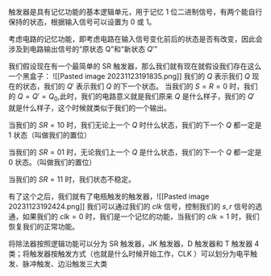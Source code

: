 触发器是具有记忆功能的基本逻辑单元，用于记忆 1 位二进制信号，有两个能自行保持的状态，根据输入信号可以设置为 0 或 1。

考虑电路的记忆功能，即考虑电路在输入信号变化前后的状态是否有改变，因此会涉及到电路输出信号的“原状态 Q”和“新状态 $Q'$”

我们假设现在有一个最简单的 SR 触发器，那么我们就有现在就假设我们存在这么一个黑盒子：
![[Pasted image 20231123191835.png]]
我们的 $Q$ 表示我们 $Q$ 现在的状态，我们的 $Q'$ 表示我们 $Q$ 的下一个状态。
当我们的 $S=R=0$ 时，我们的 $Q=Q'=Q_{0}$,此时，我们的电路意义就是我们原来 $Q$ 是什么样子，我们的 $Q'$ 就是什么样子，这个时候就类似于我们的一个输出。

当我们的 $SR=10$ 时，我们无论上一个 $Q$ 时什么状态，我们的下一个 $Q$ 都一定是 $1$ 状态（叫做我们的置位）

当我们的 $SR=01$ 时，无论我们上一个 $Q$ 是什么状态，我们的下一个 $Q$ 都一定是 $0$ 状态。（叫做我们的置位）

当我们的 $SR=11$ 时，我们状态不稳定。

有了这个之后，我们就有了电瓶触发的触发器，![[Pasted image 20231123192424.png]]
我们可以通过我们的 $clk$ 信号，控制我们的 $s,r$ 信号的选通，如果我们的 $clk=0$ 时，我们是一个记忆的功能，当我们的 $clk=1$ 时，我们恢复我们的正常功能。


将除法器按照逻辑功能可以分为 SR 触发器，JK 触发器，D 触发器和 T 触发器 4 类；将触发器按触发方式（也就是什么时候开始工作，CLK ）可以划分为电平触发、脉冲触发、边沿触发三大类

